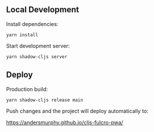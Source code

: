 ## Local Development

Install dependencies:

`yarn install`

Start development server:

`yarn shadow-cljs server`

## Deploy

Production build:

`yarn shadow-cljs release main`

Push changes and the project will deploy automatically to:

https://andersmurphy.github.io/cljs-fulcro-pwa/
